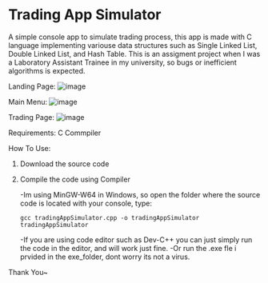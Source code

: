 # Trading App Simulator

A simple console app to simulate trading process, this app is made with C language implementing variouse data structures such as Single Linked List, Double Linked List, and Hash Table.
This is an assigment project when I was a Laboratory Assistant Trainee in my university, so bugs or inefficient algorithms is expected.

Landing Page: 
![image](https://github.com/user-attachments/assets/e525c1ca-db4b-45c8-857b-baad28b0180f)

 
Main Menu: 
![image](https://github.com/user-attachments/assets/aded968b-eac8-4adc-abea-c75067f3adea)


Trading Page:
![image](https://github.com/user-attachments/assets/9fff078a-bd2e-4022-9c33-5bd3a36c5de7)

Requirements: C Commpiler

How To Use:
  1. Download the source code
  2. Compile the code using Compiler
     
     -Im using MinGW-W64 in Windows, so open the folder where the source code is located with your console, type:
     
         gcc tradingAppSimulator.cpp -o tradingAppSimulator
         tradingAppSimulator
     
     -If you are using code editor such as Dev-C++ you can just simply run the code in the editor, and will work just fine.
     -Or run the .exe fle i prvided in the exe_folder, dont worry its not a virus.
     
Thank You~

